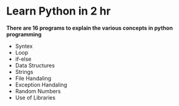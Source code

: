 # Learn Python in 2 hr
**There are 16 programs to explain the various concepts in python programming**
- Syntex 
- Loop
- if-else
- Data Structures
- Strings
- File Handaling
- Exception Handaling
- Random Numbers
- Use of Libraries
